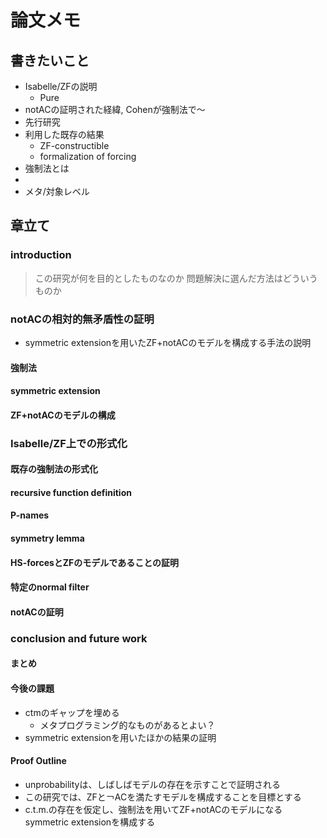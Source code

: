 
# 論文メモ

## 書きたいこと
- Isabelle/ZFの説明
  - Pure 
- notACの証明された経緯, Cohenが強制法で～
- 先行研究
- 利用した既存の結果
  - ZF-constructible
  - formalization of forcing
- 強制法とは
- 
- メタ/対象レベル 

## 章立て
### introduction

> この研究が何を目的としたものなのか
> 問題解決に選んだ方法はどういうものか



### notACの相対的無矛盾性の証明
- symmetric extensionを用いたZF+notACのモデルを構成する手法の説明
#### 強制法 
#### symmetric extension
#### ZF+notACのモデルの構成
  
### Isabelle/ZF上での形式化
#### 既存の強制法の形式化
#### recursive function definition
#### P-names 
#### symmetry lemma 
#### HS-forcesとZFのモデルであることの証明
#### 特定のnormal filter 
#### notACの証明

### conclusion and future work
#### まとめ
#### 今後の課題
- ctmのギャップを埋める
  - メタプログラミング的なものがあるとよい？
- symmetric extensionを用いたほかの結果の証明 











#### Proof Outline
- unprobabilityは、しばしばモデルの存在を示すことで証明される
- この研究では、ZFと￢ACを満たすモデルを構成することを目標とする
- c.t.m.の存在を仮定し、強制法を用いてZF+notACのモデルになるsymmetric extensionを構成する
